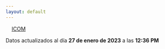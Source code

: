 ```yaml
---
layout: default
---
```

<a href="planes/ICOM/" style="padding: 1rem;">ICOM</a>
<p class_="text-center text-muted">Datos actualizados al día <b>27 de enero de 2023</b> a las <b>12:36 PM</b></p>